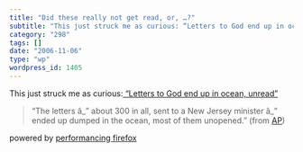 ```yaml
---
title: "Did these really not get read, or, …?"
subtitle: "This just struck me as curious: “Letters to God end up in ocean, unread”"
category: "298"
tags: []
date: "2006-11-06"
type: "wp"
wordpress_id: 1405
---
```

This just struck me as curious:[ “Letters to God end up in ocean, unread”](http://news.yahoo.com/s/ap/20061103/ap_on_re_us/unanswered_prayers_7)
> “The letters â_” about 300 in all, sent to a New Jersey minister â_” ended up dumped in the ocean, most of them unopened.” (from [AP](http://news.yahoo.com/s/ap/20061103/ap_on_re_us/unanswered_prayers_7))

powered by [performancing firefox](http://performancing.com/firefox)